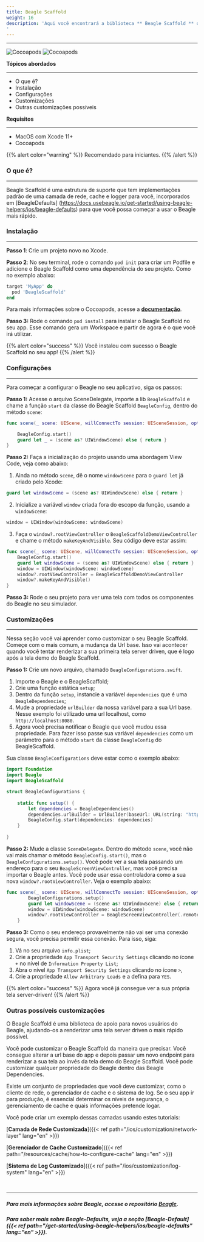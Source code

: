 ```yaml
---
title: Beagle Scaffold
weight: 16
description: 'Aqui você encontrará a biblioteca ** Beagle Scaffold ** que o ajudará a iniciar um projeto usando o Beagle no iOS. Possui quase todas as configurações necessárias para isso.
'
---
```


---

![Cocoapods](https://img.shields.io/cocoapods/v/BeagleScaffold?label=Beagle-Scaffold)
![Cocoapods](https://img.shields.io/cocoapods/v/Beagle?label=Beagle)

**Tópicos abordados**
<hr>

* O que é?
* Instalação
* Configurações
* Customizações
* Outras customizações possíveis

**Requisitos**
<hr>

* MacOS com Xcode 11+
* Cocoapods

{{% alert color="warning" %}}
Recomendado para iniciantes.
{{% /alert %}}

### O que é?
<hr>

Beagle Scaffold é uma estrutura de suporte que tem implementações padrão de uma camada de rede, cache e logger para você, incorporados em [BeagleDefaults] (https://docs.usebeagle.io/get-started/using-beagle-helpers/ios/beagle-defaults) para que você possa começar a usar o Beagle mais rápido.

### Instalação
<hr>

**Passo 1**: Crie um projeto novo no Xcode.

**Passo 2**: No seu terminal, rode o comando `pod init` para criar um Podfile e adicione o Beagle Scaffold como uma dependência do seu projeto. Como no exemplo abaixo:

```ruby
target 'MyApp' do
  pod 'BeagleScaffold'
end
```

Para mais informações sobre o Cocoapods, acesse a [**documentação**](https://guides.cocoapods.org/). 

**Passo 3:** Rode o comando `pod install` para instalar o Beagle Scaffold no seu app. Esse comando gera um Workspace e partir de agora é o que você irá utilizar. 

{{% alert color="success" %}}
Você instalou com sucesso o Beagle Scaffold no seu app!
{{% /alert %}}

### Configurações
<hr>
Para começar a configurar o Beagle no seu aplicativo, siga os passos: 

**Passo 1:** Acesse o arquivo SceneDelegate, importe a lib `BeagleScaffold` e chame a função  `start` da classe do Beagle Scaffold `BeagleConfig`, dentro do método `scene`:


```swift
func scene(_ scene: UIScene, willConnectTo session: UISceneSession, options connectionOptions: UIScene.ConnectionOptions) {

    BeagleConfig.start()
    guard let _ = (scene as? UIWindowScene) else { return }
}
```

**Passo 2:** Faça a inicialização do projeto usando uma abordagem View Code, veja como abaixo:

1. Ainda no método `scene`, dê o nome `windowScene` para o `guard let` já criado pelo Xcode:

```swift
guard let windowScene = (scene as? UIWindowScene) else { return }
```

2. Inicialize a variável `window` criada fora do escopo da função, usando a `windowScene`:

```swift
window = UIWindow(windowScene: windowScene)
```

3. Faça o `window?.rootViewController` o `BeagleScaffoldDemoViewController` e chame o método `makeKeyAndVisible`. Seu código deve estar assim:

```swift
func scene(_ scene: UIScene, willConnectTo session: UISceneSession, options connectionOptions: UIScene.ConnectionOptions) {
    BeagleConfig.start()
    guard let windowScene = (scene as? UIWindowScene) else { return }
    window = UIWindow(windowScene: windowScene)
    window?.rootViewController = BeagleScaffoldDemoViewController
    window?.makeKeyAndVisible()
}
```

**Passo 3:** Rode o seu projeto para ver uma tela com todos os componentes do Beagle no seu simulador.

### Customizações
<hr>

Nessa seção você vai aprender como customizar o seu Beagle Scaffold. 
Começe com o mais comum, a mudança da Url base. Isso vai acontecer quando você tentar renderizar a sua primeira tela server driven, que é logo após a tela demo do Beagle Scaffold.

**Passo 1:** Crie um novo arquivo, chamado `BeagleConfigurations.swift`.

1. Importe o Beagle e o BeagleScaffold;
2. Crie uma função estática `setup`;
3. Dentro da função `setup`, instancie a variável `dependencies` que é uma `BeagleDependencies`;
4. Mude a propriedade `urlBuilder` da nossa variável para a sua Url base. Nesse exemplo foi utilizado uma url localhost, como `http://localhost:8080`.
5. Agora você precisa notificar o Beagle que você mudou essa propriedade. Para fazer isso passe sua variável `dependencies` como um parâmetro para o método `start` da classe `BeagleConfig` do BeagleScaffold.

Sua classe `BeagleConfigurations` deve estar como o exemplo abaixo: 

```swift
import Foundation
import Beagle
import BeagleScaffold

struct BeagleConfigurations {
    
    static func setup() {
        let dependencies = BeagleDependencies()
        dependencies.urlBuilder = UrlBuilder(baseUrl: URL(string: "http://localhost:8080"))
        BeagleConfig.start(dependencies: dependencies)
    }
    
}
```
**Passo 2:** Mude a classe `SceneDelegate`. Dentro do método `scene`, você não vai mais chamar o método `BeagleConfig.start()`, mas o `BeagleConfigurations.setup()`. Você pode ver a sua tela passando um endereço para o seu `BeagleScreenViewController`, mas você precisa importar o Beagle antes. 
Você pode usar essa controladora como a sua nova `window?.rootViewController`. Veja o exemplo abaixo: 

```swift
func scene(_ scene: UIScene, willConnectTo session: UISceneSession, options connectionOptions: UIScene.ConnectionOptions) {
        BeagleConfigurations.setup()
        guard let windowScene = (scene as? UIWindowScene) else { return }
        window = UIWindow(windowScene: windowScene)
        window?.rootViewController = BeagleScreenViewController(.remote(.init(url: "/yourEndpoint")))
    }
```

**Passo 3:** Como o seu endereço provavelmente não vai ser uma conexão segura, você precisa permitir essa conexão. Para isso, siga: 

1. Vá no seu arquivo `info.plist`;
2. Crie a propriedade `App Transport Security Settings` clicando no ícone `+` no nível de `Information Property List`;
3. Abra o nível `App Transport Security Settings` clicando no ícone `>`, 
4. Crie a propriedade `Allow Arbitrary Loads` e a defina para `YES`.

{{% alert color="success" %}}
Agora você já consegue ver a sua própria tela server-driven! 
{{% /alert %}}

### Outras possíveis customizações

O Beagle Scaffold é uma biblioteca de apoio para novos usuários do Beagle, ajudando-os a renderizar uma tela server driven o mais rápido possível.

Você pode customizar o Beagle Scaffold da maneira que precisar. Você consegue alterar a url base do app e depois passar um novo endpoint para renderizar a sua tela ao invés da tela demo do Beagle Scaffold.
Você pode customizar qualquer propriedade do Beagle dentro das Beagle Dependencies.

Existe um conjunto de propriedades que você deve customizar, como o cliente de rede, o gerenciador de cache e o sistema de log. Se o seu app ir para produção, é essencial determinar os níveis de segurança, o gerenciamento de cache e quais informações pretende logar.

Você pode criar um exemplo dessas camadas usando estes tutoriais:

[**Camada de Rede Customizada**]({{< ref path="/ios/customization/network-layer" lang="en" >}})
<br>

[**Gerenciador de Cache Customizado**]({{< ref path="/resources/cache/how-to-configure-cache" lang="en" >}})
<br>

[**Sistema de Log Customizado**]({{< ref path="/ios/customization/log-system" lang="en" >}})

<br>
<hr>

##### Para mais informações sobre Beagle, acesse o repositório [Beagle](https://github.com/ZupIT/beagle).
##### Para saber mais sobre Beagle-Defaults, veja a seção [Beagle-Default]({{< ref path="/get-started/using-beagle-helpers/ios/beagle-defaults" lang="en" >}}).
